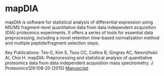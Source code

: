 # mapDIA

mapDIA is software for statistical analysis of differential expression using MS/MS fragment-level quantitative data from data independent acquisition (DIA) proteomics experiments. It offers a series of tools for essential data preprocessing, including a novel retention time-based normalization method and multiple peptide/fragment selection steps.

Key Publications:
Teo G, Kim S, Tsou CC, Collins B, Gingras AC, Nesvizhskii AI, Choi H. mapDIA: Preprocessing and statistical analysis of quantitative proteomics data from data independent acquisition mass spectrometry. J Proteomics129:108-20 (2015) [Manuscript](http://linkinghub.elsevier.com/retrieve/pii/S1874-3919(15)30130-5)
